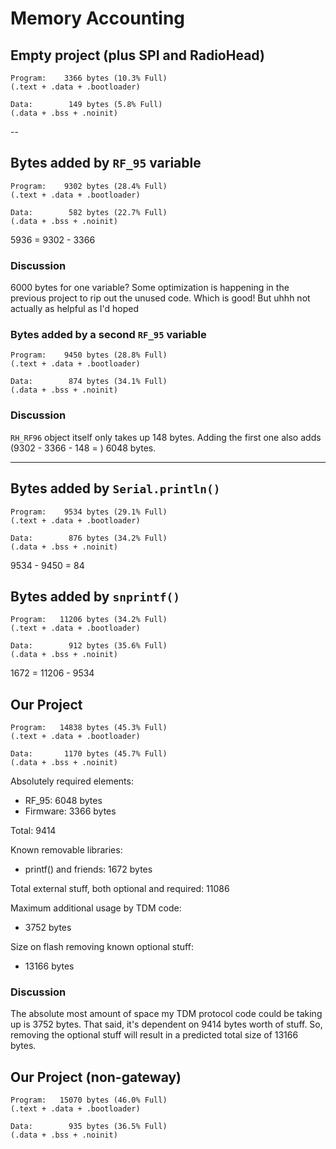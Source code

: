 # Memory Accounting

## Empty project (plus SPI and RadioHead)

```
Program:    3366 bytes (10.3% Full)
(.text + .data + .bootloader)

Data:        149 bytes (5.8% Full)
(.data + .bss + .noinit)
```

--
## Bytes added by `RF_95` variable

```
Program:    9302 bytes (28.4% Full)
(.text + .data + .bootloader)

Data:        582 bytes (22.7% Full)
(.data + .bss + .noinit)
```

5936 = 9302 - 3366

### Discussion
6000 bytes for one variable? Some optimization is happening in the previous project to rip out the unused code. Which is good! But uhhh not actually as helpful as I'd hoped

### Bytes added by a second `RF_95` variable

```
Program:    9450 bytes (28.8% Full)
(.text + .data + .bootloader)

Data:        874 bytes (34.1% Full)
(.data + .bss + .noinit)
```

### Discussion
`RH_RF96` object itself only takes up 148 bytes. Adding the first one also adds (9302 - 3366 - 148 = ) 6048 bytes.

---

## Bytes added by `Serial.println()`
```
Program:    9534 bytes (29.1% Full)
(.text + .data + .bootloader)

Data:        876 bytes (34.2% Full)
(.data + .bss + .noinit)
```

9534 - 9450 = 84

## Bytes added by `snprintf()`
```
Program:   11206 bytes (34.2% Full)
(.text + .data + .bootloader)

Data:        912 bytes (35.6% Full)
(.data + .bss + .noinit)
```

1672 = 11206 - 9534

## Our Project

```
Program:   14838 bytes (45.3% Full)
(.text + .data + .bootloader)

Data:       1170 bytes (45.7% Full)
(.data + .bss + .noinit)
```

Absolutely required elements:
- RF_95: 6048 bytes
- Firmware: 3366 bytes

Total: 9414

Known removable libraries:
- printf() and friends: 1672 bytes

Total external stuff, both optional and required: 11086

Maximum additional usage by TDM code:
- 3752 bytes

Size on flash removing known optional stuff:
- 13166 bytes

### Discussion
The absolute most amount of space my TDM protocol code could be taking up is 3752 bytes. That said, it's dependent on 9414 bytes worth of stuff. So, removing the optional stuff will result in a predicted total size of 13166 bytes.

## Our Project (non-gateway)
```
Program:   15070 bytes (46.0% Full)
(.text + .data + .bootloader)

Data:        935 bytes (36.5% Full)
(.data + .bss + .noinit)
```